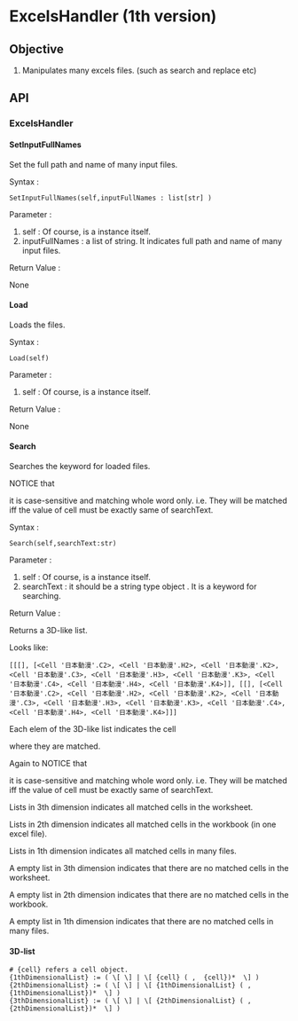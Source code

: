 # ExcelsHandler (1th version)
## Objective
1. Manipulates many excels files. 
   (such as search and replace etc)

## API
### ExcelsHandler
#### SetInputFullNames
Set the full path and name of many input files.

Syntax :
    
    SetInputFullNames(self,inputFullNames : list[str] )

Parameter :

1. self : Of course, is a instance itself.
2. inputFullNames : a list of string. It indicates full path and name of many input files.

Return Value : 

None

#### Load

Loads the files.

Syntax :
  
    Load(self)

Parameter :

1. self : Of course, is a instance itself.

Return Value : 

None

#### Search

Searches the keyword for loaded files. 

NOTICE that

it is case-sensitive and matching whole word only. i.e. They will be matched iff the value of cell must be exactly same of searchText.

Syntax :
  
    Search(self,searchText:str)

Parameter :

1. self : Of course, is a instance itself.
2. searchText : it should be a string type object . It is a keyword for searching.

Return Value : 

Returns a 3D-like list.

Looks like:

    [[[], [<Cell '日本動漫'.C2>, <Cell '日本動漫'.H2>, <Cell '日本動漫'.K2>, <Cell '日本動漫'.C3>, <Cell '日本動漫'.H3>, <Cell '日本動漫'.K3>, <Cell '日本動漫'.C4>, <Cell '日本動漫'.H4>, <Cell '日本動漫'.K4>]], [[], [<Cell '日本動漫'.C2>, <Cell '日本動漫'.H2>, <Cell '日本動漫'.K2>, <Cell '日本動漫'.C3>, <Cell '日本動漫'.H3>, <Cell '日本動漫'.K3>, <Cell '日本動漫'.C4>, <Cell '日本動漫'.H4>, <Cell '日本動漫'.K4>]]]

Each elem of the 3D-like list indicates the cell 

where they are matched.

Again to NOTICE that

it is case-sensitive and matching whole word only. i.e. They will be matched iff the value of cell must be exactly same of searchText.

Lists in 3th dimension indicates all matched cells in the worksheet.

Lists in 2th dimension indicates all matched cells in the workbook (in one excel file).

Lists in 1th dimension indicates all matched cells in many files.

A empty list in 3th dimension indicates that there are no matched cells in the worksheet.

A empty list in 2th dimension indicates that there are no matched cells in the workbook.

A empty list in 1th dimension indicates that there are no matched cells in many files.

#### 3D-list

    # {cell} refers a cell object.
    {1thDimensionalList} := ( \[ \] | \[ {cell} ( ,  {cell})*  \] )
    {2thDimensionalList} := ( \[ \] | \[ {1thDimensionalList} ( ,  {1thDimensionalList})*  \] )
    {3thDimensionalList} := ( \[ \] | \[ {2thDimensionalList} ( ,  {2thDimensionalList})*  \] )

###


